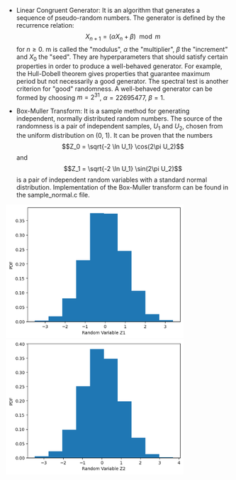 * Linear Congruent Generator: It is an algorithm that generates a sequence of pseudo-random numbers. The generator is defined by the recurrence relation: $$X_{n+1} = (\alpha X_{n} + \beta) \mod m$$ for $n \geq 0$. m is called the "modulus", $\alpha$ the "multiplier", $\beta$ the "increment" and  $X_{0}$ the "seed". They are hyperparameters that should satisfy certain properties in order to produce a well-behaved generator. For example, the Hull-Dobell theorem gives properties that guarantee maximum period but not necessarily a good generator. The spectral test is another criterion for "good" randomness. A well-behaved generator can be formed by choosing $m = 2^{31}$, $\alpha = 22695477$, $\beta = 1$.

* Box-Muller Transform: It is a sample method for generating independent, normally distributed  random numbers. The source of the randomness is a pair of independent samples, $U_1$ and $U_2$, chosen from the uniform distribution on (0, 1). It can be proven that the numbers $$Z_0 = \sqrt{-2 \ln U_1} \cos(2\pi U_2)$$ and $$Z_1 = \sqrt{-2 \ln U_1} \sin(2\pi U_2)$$ is a pair of independent random variables with a standard normal distribution. Implementation of the Box-Muller transform can be found in the sample_normal.c file.

<img src="random_normal_z1.png" width="400"/> <img src="random_normal_z2.png" width="400"/> 
